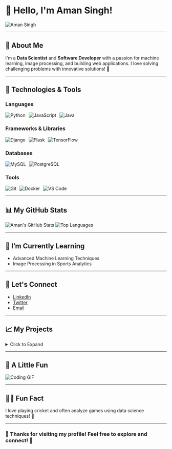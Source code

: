# 👋 Hello, I'm **Aman Singh**!

![Aman Singh](https://media.giphy.com/media/JIX9t2j0ZTN9S/giphy.gif)

---

## 🚀 About Me
I'm a **Data Scientist** and **Software Developer** with a passion for machine learning, image processing, and building web applications. I love solving challenging problems with innovative solutions! 🌟

---

## 🔧 Technologies & Tools
### Languages
<div style="display: flex; gap: 10px;">
    <img src="https://img.shields.io/badge/Python-3.8-blue" alt="Python" />
    <img src="https://img.shields.io/badge/JavaScript-ES6-yellow" alt="JavaScript" />
    <img src="https://img.shields.io/badge/Java-11-orange" alt="Java" />
</div>

### Frameworks & Libraries
<div style="display: flex; gap: 10px;">
    <img src="https://img.shields.io/badge/Django-3.2-green" alt="Django" />
    <img src="https://img.shields.io/badge/Flask-2.0-red" alt="Flask" />
    <img src="https://img.shields.io/badge/TensorFlow-2.6.0-orange" alt="TensorFlow" />
</div>

### Databases
<div style="display: flex; gap: 10px;">
    <img src="https://img.shields.io/badge/MySQL-8.0-00758f" alt="MySQL" />
    <img src="https://img.shields.io/badge/PostgreSQL-13.3-blue" alt="PostgreSQL" />
</div>

### Tools
<div style="display: flex; gap: 10px;">
    <img src="https://img.shields.io/badge/Git-F05032?logo=git&logoColor=white" alt="Git" />
    <img src="https://img.shields.io/badge/Docker-2496ED?logo=docker&logoColor=white" alt="Docker" />
    <img src="https://img.shields.io/badge/VS%20Code-007ACC?logo=visual-studio-code&logoColor=white" alt="VS Code" />
</div>

---

## 📊 My GitHub Stats
![Aman's GitHub Stats](https://github-readme-stats.vercel.app/api?username=your-username&show_icons=true&theme=radical&count_private=true)
![Top Languages](https://github-readme-stats.vercel.app/api/top-langs/?username=your-username&layout=compact&theme=radical)

---

## 🌱 I’m Currently Learning
- Advanced Machine Learning Techniques
- Image Processing in Sports Analytics

---

## 💬 Let's Connect
- [LinkedIn](https://www.linkedin.com/in/your-linkedin) 
- [Twitter](https://twitter.com/your-twitter) 
- [Email](mailto:your-email@example.com)

---

## 📈 My Projects
<details>
<summary>Click to Expand</summary>

- **[Smart Examination Portal](link-to-your-project)**: A proctoring system using YOLO and OpenCV.
- **[Celebrity Recognition App](link-to-your-project)**: A web app to identify celebrities using CNN.
- **[Stock Price Prediction](link-to-your-project)**: Using GRU to forecast stock prices.

</details>

---

## 🎨 A Little Fun
![Coding GIF](https://media.giphy.com/media/hpI6CCAdMiTzq/giphy.gif)

---

## 👨‍💻 Fun Fact
I love playing cricket and often analyze games using data science techniques! 🏏

---

### 🌟 Thanks for visiting my profile! Feel free to explore and connect! 🌟
